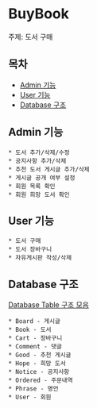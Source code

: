 # BuyBook
주제: 도서 구매

## 목차
  * [Admin 기능](#Admin-기능)
  * [User 기능](#User-기능)
  * [Database 구조](#Database-구조)

## Admin 기능
	* 도서 추가/삭제/수정
	* 공지사항 추가/삭제
	* 추천 도서 게시글 추가/삭제
	* 게시글 공개 여부 설정
	* 회원 목록 확인
	* 회원 희망 도서 확인

## User 기능
	* 도서 구매
	* 도서 장바구니
	* 자유게시판 작성/삭제

## Database 구조
[Database Table 구조 모음](./src/main/resources/static/sql/DatabaseQuery.md)

	* Board - 게시글
	* Book - 도서
	* Cart - 장바구니
	* Comment - 댓글
	* Good - 추천 게시글
	* Hope - 희망 도서
	* Notice - 공지사항
	* Ordered - 주문내역
	* Phrase - 명언
	* User - 회원
